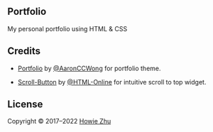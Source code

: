 ## Portfolio

My personal portfolio using HTML & CSS

## Credits

- [Portfolio](https://github.com/AaronCCWong/portfolio) by [@AaronCCWong](https://github.com/AaronCCWong/) for portfolio theme.

- [Scroll-Button](https://html-online.com/articles/dynamic-scroll-back-top-page-button-javascript/) by [@HTML-Online](https://html-online.com) for intuitive scroll to top widget.

## License

Copyright © 2017–2022 [Howie Zhu](https://howiezhu.com)
